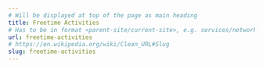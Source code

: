 ```yaml
---
# Will be displayed at top of the page as main heading
title: Freetime Activities
# Has to be in format <parent-site/current-site>, e.g. services/network (notice missing slash at the beginning)
url: freetime-activities
# https://en.wikipedia.org/wiki/Clean_URL#Slug
slug: freetime-activities
---
```

